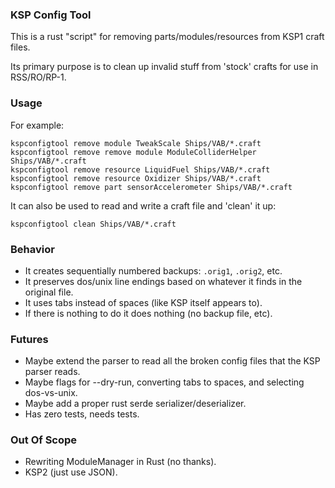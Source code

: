 ### KSP Config Tool

This is a rust "script" for removing parts/modules/resources from KSP1 craft files.

Its primary purpose is to clean up invalid stuff from 'stock' crafts for use in RSS/RO/RP-1.

### Usage

For example:

```
kspconfigtool remove module TweakScale Ships/VAB/*.craft
kspconfigtool remove remove module ModuleColliderHelper Ships/VAB/*.craft
kspconfigtool remove resource LiquidFuel Ships/VAB/*.craft
kspconfigtool remove resource Oxidizer Ships/VAB/*.craft
kspconfigtool remove part sensorAccelerometer Ships/VAB/*.craft
```

It can also be used to read and write a craft file and 'clean' it up:

```
kspconfigtool clean Ships/VAB/*.craft
```

### Behavior

- It creates sequentially numbered backups: `.orig1`, `.orig2`, etc.
- It preserves dos/unix line endings based on whatever it finds in the original file.
- It uses tabs instead of spaces (like KSP itself appears to).
- If there is nothing to do it does nothing (no backup file, etc).

### Futures

- Maybe extend the parser to read all the broken config files that the KSP parser reads.
- Maybe flags for --dry-run, converting tabs to spaces, and selecting dos-vs-unix.
- Maybe add a proper rust serde serializer/deserializer.
- Has zero tests, needs tests.

### Out Of Scope

- Rewriting ModuleManager in Rust (no thanks).
- KSP2 (just use JSON).

